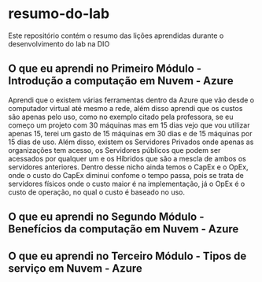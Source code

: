# resumo-do-lab
Este repositório contém o resumo das lições aprendidas durante o desenvolvimento do lab na DIO

## O que eu aprendi no Primeiro Módulo - Introdução a computação em Nuvem -  Azure
Aprendi que o existem várias ferramentas dentro da Azure que vão desde o computador virtual até mesmo a rede, além disso aprendi que os custos são apenas pelo uso, como no exemplo citado pela professora, se eu começo um projeto com 30 máquinas mas em 15 dias vejo que vou utilizar apenas 15, terei um gasto de 15 máquinas em 30 dias e de 15 máquinas por 15 dias de uso. Além disso, existem os Servidores Privados onde apenas as organizações tem acesso, os Servidores públicos que podem ser acessados por qualquer um e os Híbridos que são a mescla de ambos os servidores anteriores. Dentro desse nicho ainda temos o CapEx e o OpEx, onde o custo do CapEx diminui confome o tempo passa, pois se trata de servidores físicos onde o custo maior é na implementação, já o OpEx é o custo de operação, no qual o custo é baseado no uso.

## O que eu aprendi no Segundo Módulo - Benefícios da computação em Nuvem -  Azure
## O que eu aprendi no Terceiro Módulo - Tipos de serviço em Nuvem -  Azure
